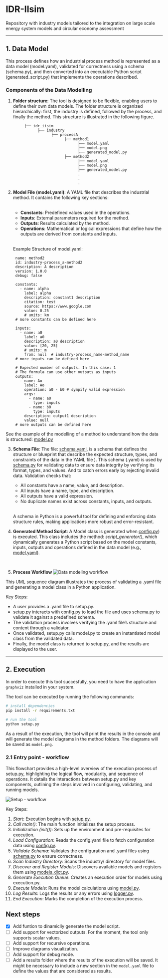 # IDR-IIsim

Repository with industry models tailored to the integration on large scale energy system models and circular economy assessment
<hr>

## 1. Data Model

This process defines how an industrial process method is represented as a data model (model.yaml), validated for correctness using a schema (schema.py), and then converted into an executable Python script (generated_script.py) that implements the operations described.

### Components of the Data Modelling

1. **Folder structure**: The tool is designed to be flexible, enabling users to define their own data models. The folder structure is organized hierarchically: first, the industry is defined, followed by the process, and finally the method. This structure is illustrated in the following figure.

            ├── idr_iisim
                  ├── industry
                        ├── processA
                              ├── method1
                                    ├── model.yaml
                                    ├── model.png
                                    ├── generated_model.py
                              ├── method2
                                    ├── model.yaml
                                    ├── model.png
                                    ├── generated_model.py
                                    .
                                    .
                                    .

2. **Model File (model.yaml)**: A YAML file that describes the industrial method. It contains the following key sections:<br><br>
     - **Constants**: Predefined values used in the operations.
     - **Inputs**: External parameters required for the method.
     - **Outputs**: Results calculated by the method.
     - **Operations**: Mathematical or logical expressions that define how the outputs are derived from constants and inputs.

      <br>Example Structure of model.yaml:

        name: method2
        id: industry-process_a-method2
        description: A description
        version: 1.0.0
        debug: false

        constants:
          - name: alpha
            label: alpha
            description: constant1 description
            citation: test
            source: https://www.google.com
            value: 0.25
            # units: km
        # more constants can be defined here

        inputs:
          - name: a0
            label: a0
            description: a0 description
            value: [20, 25]
            # units: m
            from: null  # industry-process_name-method_name
        # more inputs can be defined here

        # Expected number of outputs. In this case: 1
        # The formula can use other outputs as inputs
        outputs:
          - name: Ao
            label: Ao
            operation: a0 - b0 # sympify valid expression
            args:
              - name: a0
                type: inputs
              - name: b0
                type: inputs
            description: output1 description
            value: null
        # more outputs can be defined here

See the example of the modelling of a method to understand how the data is structured: [model.py](idr_iisim/industry/processA/method1/model.yaml)

3. **Schema File**: The file: [schema.yaml](config/schema.yaml), is a schema that defines the structure or blueprint that describe the expected structure, types, and constraints of the data in the YAML file ).  This schema (.yaml) is used by [schema.py](idr_iisim/utils/schema.py) for validating data to ensure data integrity by verifying its format, types, and values. And to catch errors early by rejecting invalid data. Validation checks that:
   - All constants have a name, value, and description.
   - All inputs have a name, type, and description.
   - All outputs have a valid expression.
   - No duplicate names exist across constants, inputs, and outputs.
  
   <br>A schema in Python is a powerful tool for defining and enforcing data structure rules, making applications more robust and error-resistant.
   <br>

4. **Generated Method Script**: A Model class is generated when [config.py](idr_iisim/models/model.py)) is executed. This class includes the method: *script_generator()*, which dynamically generates a Python script based on the model constants, inputs, outputs and operations defined in the data model (e.g., [model.yaml](idr_iisim/industry/processA/method1/model.yaml)).
<br>

5. **Process Workflow**
  ![Data modeling workflow](docs/YAML_Model_Sequence_Diagram.png)

  This UML sequence diagram illustrates the process of validating a .yaml file and generating a model class in a Python application.

  Key Steps:

- A user provides a .yaml file to setup.py.
- setup.py interacts with config.py to load the file and uses schema.py to validate it against a predefined schema.
- The validation process involves verifying the .yaml file’s structure and content through a validator.
- Once validated, setup.py calls model.py to create an instantiated model class from the validated data.
- Finally, the model class is returned to setup.py, and the results are displayed to the user.

<hr>

## 2. Execution

In order to execute this tool succesfully, you need to have the application `graphviz` installed in your system.

The tool can be executed by running the following commands:

```bash
# install dependencies
pip install -r requirements.txt

# run the tool
python setup.py
```

As a result of the execution, the tool will print the results in the console and will generate the model diagrams in the
method folders. The diagrams will be saved as `model.png`.

### 2.1 Entry point - workflow

This flowchart provides a high-level overview of the execution process of setup.py, highlighting the logical flow, modularity, and sequence of operations. It details the interactions between setup.py and key components, outlining the steps involved in configuring, validating, and running models.

![Setup - workflow](docs/Setup_Flowchart.png)

Key Steps:

1. *Star*t: Execution begins with [setup.py](setup.py).
2. *Call main()*: The main function initializes the setup process.
3. *Initialization (init())*: Sets up the environment and pre-requisites for execution.
4. *Load Configuration*: Reads the config.yaml file to fetch configuration data using [config.py](idr_iisim/models/model.py).
5. *Validate Schema*: Validates the configuration and .yaml files using [schema.py](idr_iisim/utils/schema.py) to ensure correctness.
6. *Scan Industry Directory*: Scans the industry/ directory for model files.
7. *Discover and Register Models*: Discovers available models and registers them using [models_dict.py](idr_iisim/utils/models_dict.py).
8. *Generate Execution Queue*: Creates an execution order for models using execution.py.
9. *Execute Models*: Runs the model calculations using [model.py](idr_iisim/models/model.py).
10. *Log Results*: Logs the results or any errors using [logger.py](idr_iisim/utils/logger.py).
11. *End Execution*: Marks the completion of the execution process.

## Next steps

- [x] Add funtion to dinamiclly generate the model script.
- [ ] Add support for vectorized outputs. For the moment, the tool only supports scalar values.
- [ ] Add support for recursive operations.
- [ ] Improve diagrams visualization.
- [ ] Add support for debug mode.
- [ ] Add a results folder where the results of the execution will be saved. It might be necessary to include a new
      section in the `model.yaml` file to define the values that are considered as results.
